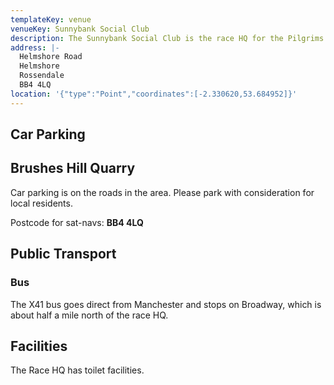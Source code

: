 ```yaml
---
templateKey: venue
venueKey: Sunnybank Social Club
description: The Sunnybank Social Club is the race HQ for the Pilgrims Cross fell race
address: |-
  Helmshore Road
  Helmshore
  Rossendale
  BB4 4LQ
location: '{"type":"Point","coordinates":[-2.330620,53.684952]}'
---
```

## Car Parking

## Brushes Hill Quarry

Car parking is on the roads in the area. Please park with consideration for
local residents.

Postcode for sat-navs: **BB4 4LQ**

## Public Transport

### Bus

The X41 bus goes direct from Manchester and stops on Broadway, which is about 
half a mile north of the race HQ.

## Facilities

The Race HQ has toilet facilities.
